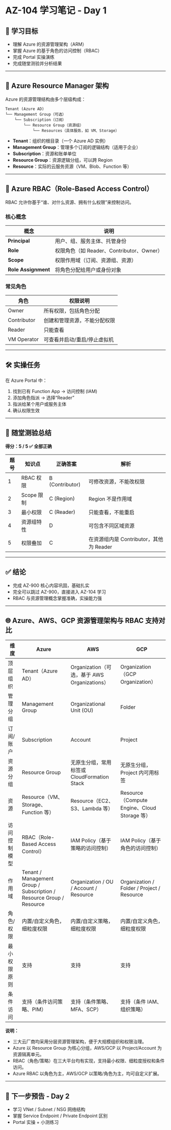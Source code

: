 
# AZ-104 学习笔记 - Day 1

## 🎯 学习目标
- 理解 Azure 的资源管理架构（ARM）
- 掌握 Azure 的基于角色的访问控制（RBAC）
- 完成 Portal 实操演练
- 完成随堂测验并分析结果

---

## 🧱 Azure Resource Manager 架构

Azure 的资源管理结构由多个层级构成：

```
Tenant (Azure AD)
└── Management Group（可选）
    └── Subscription（订阅）
        └── Resource Group（资源组）
            └── Resources（具体服务，如 VM、Storage）
```

- **Tenant**：组织的根目录（一个 Azure AD 实例）
- **Management Group**：管理多个订阅的逻辑结构（适用于企业）
- **Subscription**：资源和账单单位
- **Resource Group**：资源逻辑分组，可以跨 Region
- **Resource**：实际的云服务资源（VM、Blob、Function 等）

---

## 🔐 Azure RBAC（Role-Based Access Control）

RBAC 允许你基于“谁、对什么资源、拥有什么权限”来控制访问。

### 核心概念

| 概念       | 说明 |
|------------|------|
| **Principal** | 用户、组、服务主体、托管身份 |
| **Role**      | 权限角色（如 Reader、Contributor、Owner） |
| **Scope**     | 权限作用域（订阅、资源组、资源） |
| **Role Assignment** | 将角色分配给用户或身份对象 |

### 常见角色

| 角色        | 权限说明 |
|-------------|----------|
| Owner       | 所有权限，包括角色分配 |
| Contributor | 创建和管理资源，不能分配权限 |
| Reader      | 只能查看 |
| VM Operator | 可查看并启动/重启/停止虚拟机 |

---

## 🛠️ 实操任务

在 Azure Portal 中：

1. 找到已有 Function App → 访问控制 (IAM)
2. 添加角色指派 → 选择“Reader”
3. 指派给某个用户或服务主体
4. 确认权限生效

---

## 🧪 随堂测验总结

**得分：5 / 5 ✅ 全部正确**

| 题号 | 知识点 | 正确答案 | 解析 |
|------|--------|----------|------|
| 1 | RBAC 权限 | B (Contributor) | 可修改资源，不能改权限 |
| 2 | Scope 限制 | C (Region) | Region 不是作用域 |
| 3 | 最小权限 | C (Reader) | 只能查看，不能重启 |
| 4 | 资源组特性 | D | 可包含不同区域资源 |
| 5 | 权限叠加 | C | 在资源组内是 Contributor，其他为 Reader |

---

## ✅ 结论

- 完成 AZ-900 核心内容巩固，基础扎实
- 完全可以跳过 AZ-900，直接进入 AZ-104 学习
- RBAC 与资源管理概念掌握准确，实操能力强

---

## 🌐 Azure、AWS、GCP 资源管理架构与 RBAC 支持对比

| 维度             | Azure                                   | AWS                                         | GCP                                         |
|------------------|-----------------------------------------|---------------------------------------------|---------------------------------------------|
| 顶层组织         | Tenant（Azure AD）                      | Organization（可选，基于 AWS Organizations）| Organization（GCP Organization）            |
| 管理分组         | Management Group                        | Organizational Unit (OU)                    | Folder                                      |
| 订阅/账户        | Subscription                            | Account                                     | Project                                     |
| 资源分组         | Resource Group                          | 无原生分组，常用标签或 CloudFormation Stack | 无原生分组，Project 内可用标签              |
| 资源             | Resource（VM、Storage、Function 等）     | Resource（EC2、S3、Lambda 等）              | Resource（Compute Engine、Cloud Storage 等） |
| 访问控制模型     | RBAC（Role-Based Access Control）        | IAM Policy（基于策略的访问控制）            | IAM Policy（基于角色的访问控制）             |
| 作用域           | Tenant / Management Group / Subscription / Resource Group / Resource | Organization / OU / Account / Resource      | Organization / Folder / Project / Resource  |
| 角色/权限        | 内置/自定义角色，细粒度权限              | 内置/自定义策略，细粒度权限                 | 内置/自定义角色，细粒度权限                  |
| 最小权限原则     | 支持                                    | 支持                                        | 支持                                        |
| 条件访问         | 支持（条件访问策略、PIM）                | 支持（条件策略、MFA、SCP）                  | 支持（条件 IAM、组织策略）                   |

**说明：**
- 三大云厂商均采用分层资源管理架构，便于大规模组织和权限治理。
- Azure 以 Resource Group 为核心分组，AWS/GCP 以 Project/Account 为资源隔离单元。
- RBAC（角色/策略）在三大平台均有实现，支持最小权限、细粒度授权和条件访问。
- Azure RBAC 以角色为主，AWS/GCP 以策略/角色为主，均可自定义扩展。
---

## 📅 下一步预告 - Day 2

- 学习 VNet / Subnet / NSG 网络结构
- 掌握 Service Endpoint / Private Endpoint 区别
- Portal 实操 + 小测练习
